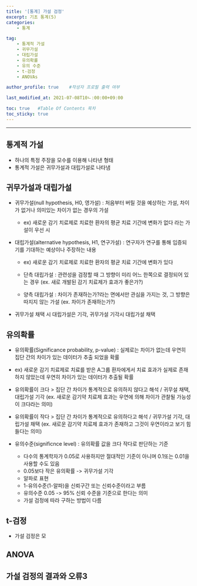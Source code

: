 ```yaml
---
title: '[통계] 가설 검정'
excerpt: 기초 통계(5)
categories:
    - 통계

tag:
    - 통계적 가설
    - 귀무가설
    - 대립가설 
    - 유의확률
    - 유의 수준
    - t-검정
    - ANOVAs

author_profile: true    #작성자 프로필 출력 여부

last_modified_at: 2021-07-08T10ㄴ:00:00+09:00

toc: true   #Table Of Contents 목차 
toc_sticky: true
---
```


---

## 통계적 가설
- 하나의 특정 주장을 모수를 이용해 나타낸 형태
- 통계적 가설은 귀무가설과 대립가설로 나타냄 

## 귀무가설과 대립가설
- 귀무가설(null hypothesis, H0, 영가설) : 처음부터 버릴 것을 예상하는 가설, 차이가 없거나 의미있는 차이가 없는 경우의 가설

    - ex) 새로운 감기 치료제로 치료한 환자의 평균 치료 기간에 변화가 없다 라는 가설이 우선 시

- 대립가설(alternative hypothesis, H1, 연구가설) : 연구자가 연구를 통해 입증되기를 기대하는 예상이나 주장하는 내용
    
    - ex) 새로운 감기 치료제로 치료한 환자의 평균 치료 기간에 변화가 있다

    - 단측 대립가설 : 관련성을 검정할 때 그 방향이 미리 어느 한쪽으로 결정되어 있는 경우 (ex. 새로 개발된 감기 치료제가 효과가 좋은가?)
    
    - 양측 대립가설 : 차이가 존재하는가?라는 면에서만 관심을 가지는 것, 그 방향은 따지지 않는 가설 (ex. 차이가 존재하는가?)

- 귀무가설 채택 시 대립가설은 기각, 귀무가설 기각시 대립가설 채택

## 유의확률
- 유의확률(Significance probability, p-value) : 실제로는 차이가 없는데 우연히 집단 간의 차이가 있는 데이터가 추출 되었을 확률
    
- ex) 새로운 감기 치료제로 치료를 받은 A그룹 환자에게서 치료 효과가 실제로 존재하지 않았는데 우연히 차이가 있는 데이터가 추출될 확률

- 유의확률이 크다 > 집단 간 차이가 통계적으로 유의하지 않다고 해석 / 귀무설 채택, 대립가설 기각 (ex. 새로운 감기약 치료제 효과는 우연에 의해 차이가 관찰될 가능성이 크다라는 의미)

- 유의확률이 작다 > 집단 간 차이가 통계적으로 유의하다고 해석 / 귀무가설 기각, 대립가설 채택 (ex. 새로운 감기약 치료제 효과가 존재하고 그것이 우연이라고 보기 힘들다는 의미)

- 유의수준(significnce level) : 유의확률 값을 크다 작다로 판단하는 기준
    
    - 다수의 통계학자가 0.05로 사용하지만 절대적인 기준이 아니며 0.1또는 0.01을 사용할 수도 있음
    - 0.05보다 작은 유의확률 -> 귀무가설 기각
    - 알파로 표현
    - 1-유의수준(1-알파)을 신뢰구간 또는 신뢰수준이라고 부름
    - 유의수준 0.05 -> 95% 신뢰 수준을 기준으로 한다는 의미
    - 가설 검정에 따라 구하는 방법이 다름


## t-검정
- 가설 검정은 모

## ANOVA


## 가설 검정의 결과와 오류3